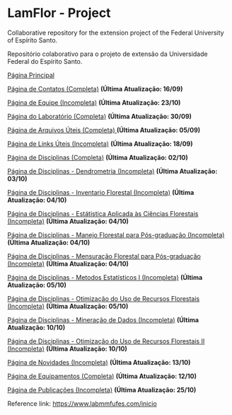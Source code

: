 # LamFlor - Project

  Collaborative repository for the extension project of the Federal University of Espírito Santo. <br>

  Repositório colaborativo para o projeto de extensão da Universidade Federal do Espírito Santo. <br>

  <a href="https://pedr0passos.github.io/projeto-lamflor/lamflor/index" target="_blank">Página Principal</a>

  <a href="https://pedr0passos.github.io/projeto-lamflor/lamflor/contact-page.html" target="_blank">Página de Contatos (Completa)</a> <strong>(Última Atualização: 16/09)</strong>

  <a href="https://pedr0passos.github.io/projeto-lamflor/lamflor/team.html" target="_blank">Página de Equipe (Incompleta)</a> <strong>(Última Atualização: 23/10)</strong>

  <a href="https://pedr0passos.github.io/projeto-lamflor/lamflor/lab.html" target="_blank">Página do Laboratório (Completa)</a> <strong>(Última Atualização: 30/09)</strong>

  <a href="https://pedr0passos.github.io/projeto-lamflor/lamflor/arq-uteis.html" target="_blank">Página de Arquivos Úteis (Completa) </a> <strong>(Última Atualização: 05/09)</strong>
  
  <a href="https://pedr0passos.github.io/projeto-lamflor/lamflor/links-uteis.html" target="_blank">Página de Links Úteis (Incompleta)</a>  <strong>(Última Atualização: 18/09)</strong>

  <a href="https://pedr0passos.github.io/projeto-lamflor/lamflor/disciplinas.html" target="_blank">Página de Disciplinas (Completa)</a> <strong>(Última Atualização: 02/10)</strong>

  <a href="https://pedr0passos.github.io/projeto-lamflor/lamflor/disciplinas-dendrometria.html" target="_blank">Página de Disciplinas - Dendrometria (Incompleta)</a> <strong>(Última Atualização: 03/10)</strong>

  <a href="https://pedr0passos.github.io/projeto-lamflor/lamflor/disciplinas-invent-florestal.html" target="_blank">Página de Disciplinas - Inventario Florestal (Incompleta)</a> <strong>(Última Atualização: 04/10)</strong>

  <a href="https://pedr0passos.github.io/projeto-lamflor/lamflor/disciplinas-est-cien-florestais.html" target="_blank">Página de Disciplinas - Estátistica Aplicada às Ciências Florestais  (Incompleta)</a> <strong>(Última Atualização: 04/10)</strong>

  <a href="https://pedr0passos.github.io/projeto-lamflor/lamflor/disciplinas-manejo-florestal-pos.html" target="_blank">Página de Disciplinas - Manejo Florestal para Pós-graduação (Incompleta)</a> <strong>(Última Atualização: 04/10)</strong>

  <a href="https://pedr0passos.github.io/projeto-lamflor/lamflor/disciplinas-mensuracao-florestal-pos.html" target="_blank">Página de Disciplinas - Mensuração Florestal para Pós-graduação (Incompleta)</a> <strong>(Última Atualização: 04/10)</strong>

  <a href="https://pedr0passos.github.io/projeto-lamflor/lamflor/disciplinas-metodos-est.html" target="_blank">Página de Disciplinas - Metodos Estatísticos I (Incompleta)</a> <strong>(Última Atualização: 05/10)</strong>

  <a href="https://pedr0passos.github.io/projeto-lamflor/lamflor/disciplinas-otimizacao-recursos-florestais.html" target="_blank">Página de Disciplinas - Otimização do Uso de Recursos Florestais (Incompleta)</a> <strong>(Última Atualização: 05/10)</strong>

  <a href="https://pedr0passos.github.io/projeto-lamflor/lamflor/disciplinas-mineracao-de-dados" target="_blank">Página de Disciplinas - Mineração de Dados (Incompleta)</a> <strong>(Última Atualização: 10/10)</strong>

  <a href="https://pedr0passos.github.io/projeto-lamflor/lamflor/disciplinas-otimizacao-recursos-florestais-II.html" target="_blank">Página de Disciplinas - Otimização do Uso de Recursos Florestais II (Incompleta)</a> <strong>(Última Atualização: 10/10)</strong>

  <a href="https://pedr0passos.github.io/projeto-lamflor/lamflor/novidades.html" target="_blank">Página de Novidades (Incompleta)</a> <strong>(Última Atualização: 13/10)</strong>

  <a href="https://pedr0passos.github.io/projeto-lamflor/lamflor/equipamentos.html" target="_blank">Página de Equipamentos (Completa)</a> <strong>(Última Atualização: 12/10)</strong>

  <a href="https://pedr0passos.github.io/projeto-lamflor/lamflor/publicacoes.html" target="_blank">Página de Publicações (Incompleta)</a> <strong>(Última Atualização: 25/10)</strong>


  Reference link: <a href="https://www.labmmfufes.com/inicio">https://www.labmmfufes.com/inicio</a>
 